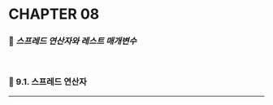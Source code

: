 #  CHAPTER 08

###  :pencil: ***스프레드 연산자와 레스트 매개변수***

<br>

### :page_facing_up: 9.1. 스프레드 연산자

---

